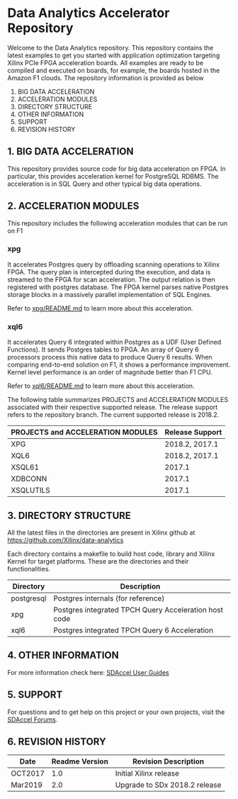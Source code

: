 Data Analytics Accelerator Repository
====================================

Welcome to the Data Analytics repository. This repository contains the latest examples to get you started with application optimization targeting Xilinx PCIe FPGA acceleration boards. All examples are ready to be compiled and executed on boards, for example, the boards hosted in the Amazon F1 clouds. The repository information is provided as below

1. BIG DATA ACCELERATION
2. ACCELERATION MODULES
3. DIRECTORY STRUCTURE
4. OTHER INFORMATION
5. SUPPORT
6. REVISION HISTORY


## 1. BIG DATA ACCELERATION
This repository provides source code for big data acceleration on FPGA. In particular, this provides acceleration kernel for PostgreSQL RDBMS. The acceleration is in SQL Query and other typical big data operations.

## 2. ACCELERATION MODULES

This repository includes the following acceleration modules that can be run on F1

### xpg

It accelerates Postgres query by offloading scanning operations to Xilinx FPGA. The query plan is intercepted during the execution, and data is streamed to the FPGA for scan acceleration. The output relation is then registered with postgres database. The FPGA kernel parses native Postgres storage blocks in a massively parallel implementation of SQL Engines.

Refer to [xpg/README.md](https://github.com/Xilinx/data-analytics/blob/master/xpg/README.md) to learn more about this acceleration.

### xql6

It accelerates Query 6 integrated within Postgres as a UDF (User Defined Functions). It sends Postgres tables to FPGA. An array of Query 6 processors process this native data to produce Query 6 results. When comparing end-to-end solution on F1, it shows a performance improvement. Kernel level performance is an order of magnitude better than F1 CPU.

Refer to [xql6/README.md](https://github.com/Xilinx/data-analytics/blob/master/xql6/README.md) to learn more about this acceleration.

The following table summarizes PROJECTS and ACCELERATION MODULES associated with their respective supported release. The release support refers to the repository branch. The current supported release is 2018.2.

PROJECTS and ACCELERATION MODULES  | Release Support
-----------------------------------|------------------
XPG                                | 2018.2, 2017.1
XQL6                               | 2018.2, 2017.1
XSQL61                             | 2017.1
XDBCONN                            | 2017.1
XSQLUTILS                          | 2017.1

## 3. DIRECTORY STRUCTURE

All the latest files in the directories are present in Xilinx github at https://github.com/Xilinx/data-analytics

Each directory contains a makefile to build host code, library and Xilinx Kernel for target platforms. These are the directories and their functionalities.

Directory    | Description
-------------|----------------------------------------------------------------------------
postgresql   | Postgres internals (for reference)
xpg          | Postgres integrated TPCH Query Acceleration host code
xql6         | Postgres integrated TPCH Query 6 Acceleration

## 4. OTHER INFORMATION

For more information check here:
[SDAccel User Guides](https://www.xilinx.com/support/documentation/sw_manuals/xilinx2018_2/ug1023-sdaccel-user-guide.pdf)

## 5. SUPPORT
For questions and to get help on this project or your own projects, visit the [SDAccel Forums](https://forums.xilinx.com).

## 6. REVISION HISTORY

Date    | Readme Version | Revision Description
--------|----------------|-------------------------
OCT2017 | 1.0            | Initial Xilinx release
Mar2019 | 2.0            | Upgrade to SDx 2018.2 release


